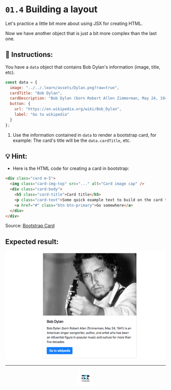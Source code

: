 # `01.4` Building a layout

Let's practice a little bit more about using JSX for creating HTML.

Now we have another object that is just a bit more complex than the last one.

## 📝 Instructions:

You have a `data` object that contains Bob Dylan's information (image, title, etc).

```js
const data = {
  image: "../../.learn/assets/Dylan.png?raw=true",
  cardTitle: "Bob Dylan",
  cardDescription: "Bob Dylan (born Robert Allen Zimmerman, May 24, 1941) is an American singer/songwriter, author, and artist who has been an influential figure in popular music and culture for more than five decades.",
  button: {
    url: "https://en.wikipedia.org/wiki/Bob_Dylan",
    label: "Go to wikipedia"
  }
};
```

1. Use the information contained in `data` to render a bootstrap card, for example: The card's title will be the `data.cardTitle`, etc.

## 💡 Hint:

+ Here is the HTML code for creating a card in bootstrap:

```html
<div class="card m-5">
  <img class="card-img-top" src="..." alt="Card image cap" />
  <div class="card-body">
    <h5 class="card-title">Card title</h5>
    <p class="card-text">Some quick example text to build on the card title and make up the bulk of the cards content.</p>
    <a href="#" class="btn btn-primary">Go somewhere</a>
  </div>
</div>
```

Source: [Bootstrap Card](https://getbootstrap.com/docs/4.0/components/card/#example)

## Expected result:

![Bob Dylan Card](../../.assets/exercises/1.4-1.png?raw=true)

---

<div align="center">

<a href="https://github.com/juniorconseiltaker" target="_blank"><img src="../../.assets/taker-icon.png" width="50"></a>

</div>